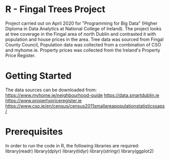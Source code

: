 # R - Fingal Trees Project
Project carried out on April 2020 for "Programming for Big Data" (Higher Diploma in Data Analytics at National College of Ireland). The project looks at tree coverage in the Fingal area of north Dublin and contrasted it with population and house prices in the area. Tree data was sourced from Fingal County Council, Population data was collected from a combination of CSO and myhome.ie. Property prices was collected from the Ireland's Property Price Register. 

# Getting Started
The data sources can be downloaded from: 
https://www.myhome.ie/neighbourhood-guide
https://data.smartdublin.ie
https://www.propertypriceregister.ie
https://www.cso.ie/en/census/census2011smallareapopulationstatisticssaps/


# Prerequisites
In order to run the code in R, the following libraries are required: 
library(readr)
library(dplyr)
library(tidyr)
library(stringr)
library(ggplot2)
